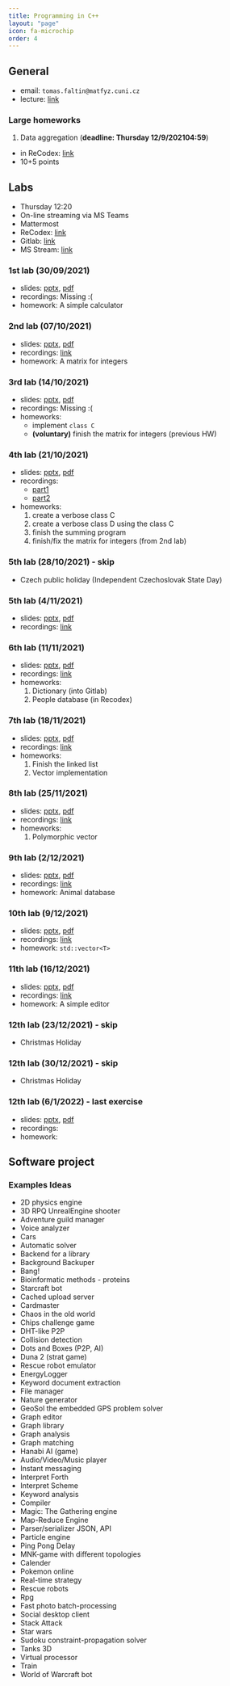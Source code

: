 ```yaml
---
title: Programming in C++
layout: "page"
icon: fa-microchip
order: 4
---
```


## General
- email: `tomas.faltin@matfyz.cuni.cz`
- lecture: [link](https://www.ksi.mff.cuni.cz/teaching/nprg041-web/)

### Large homeworks
1. Data aggregation (**deadline: Thursday 12/9/2021​04:59**)
- in ReCodex: [link](https://recodex.mff.cuni.cz/app/assignment/c0dea2c6-47ed-11ec-986f-f39926f24a9c)
- 10+5 points

## Labs
- Thursday 12:20
- On-line streaming via MS Teams
- Mattermost
- ReCodex: [link](https://recodex.mff.cuni.cz/)
- Gitlab: [link](https://gitlab.mff.cuni.cz/)
- MS Stream: [link](https://web.microsoftstream.com)

### 1st lab (30/09/2021)
- slides: [pptx](data/2021-22/cpp/ex01.pptx), [pdf](data/2021-22/cpp/ex01.pdf)
- recordings: Missing :(
- homework: A simple calculator

### 2nd lab (07/10/2021)
- slides: [pptx](data/2021-22/cpp/ex02.pptx), [pdf](data/2021-22/cpp/ex02.pdf)
- recordings: [link](https://web.microsoftstream.com/video/8444c56e-88e6-4581-b14e-2707afd1483d)
- homework: A matrix for integers

### 3rd lab (14/10/2021)
- slides: [pptx](data/2021-22/cpp/ex03.pptx), [pdf](data/2021-22/cpp/ex03.pdf)
- recordings: Missing :(
- homeworks:
	- implement `class C`
	- **(voluntary)** finish the matrix for integers (previous HW)

### 4th lab (21/10/2021)
- slides: [pptx](data/2021-22/cpp/ex04.pptx), [pdf](data/2021-22/cpp/ex04.pdf)
- recordings: 
  - [part1](https://web.microsoftstream.com/video/58a550fd-110b-4a70-8495-40f655270827)
  - [part2](https://web.microsoftstream.com/video/e582d804-8816-43fc-9aca-2bdb21702076)
- homeworks:
	1. create a verbose class C
	2. create a verbose class D using the class C
	3. finish the summing program
	4. finish/fix the matrix for integers (from 2nd lab)

### 5th lab (28/10/2021) - skip
- Czech public holiday (Independent Czechoslovak State Day)

### 5th lab (4/11/2021)
- slides: [pptx](data/2021-22/cpp/ex05.pptx), [pdf](data/2021-22/cpp/ex05.pdf)
- recordings: [link](https://web.microsoftstream.com/video/fb391146-f180-40f2-86e2-0e2de68b3eae)

### 6th lab (11/11/2021)
- slides: [pptx](data/2021-22/cpp/ex06.pptx), [pdf](data/2021-22/cpp/ex06.pdf)
- recordings: [link](https://web.microsoftstream.com/video/575ee410-0b9f-4886-8a2a-16ed8a16211b)
- homeworks:
	1. Dictionary (into Gitlab)
	2. People database (in Recodex)
	
### 7th lab (18/11/2021)
- slides: [pptx](data/2021-22/cpp/ex07.pptx), [pdf](data/2021-22/cpp/ex07.pdf)
- recordings: [link](https://web.microsoftstream.com/video/9f78917f-58b8-41e3-aa97-e3aff4e78d3d)
- homeworks:
	1. Finish the linked list
	2. Vector implementation

### 8th lab (25/11/2021)
- slides: [pptx](data/2021-22/cpp/ex08.pptx), [pdf](data/2021-22/cpp/ex08.pdf)
- recordings: [link](https://web.microsoftstream.com/video/3f6596c5-4520-40a4-921c-13ad2421b1c9)
- homeworks:
	1. Polymorphic vector
	
### 9th lab (2/12/2021)
- slides: [pptx](data/2021-22/cpp/ex09.pptx), [pdf](data/2021-22/cpp/ex09.pdf)
- recordings: [link](https://web.microsoftstream.com/video/461834bc-d749-4312-a2a4-898fe5fae575)
- homework: Animal database

### 10th lab (9/12/2021)
- slides: [pptx](data/2021-22/cpp/ex10.pptx), [pdf](data/2021-22/cpp/ex10.pdf)
- recordings: [link](https://web.microsoftstream.com/video/3e00ff61-2365-47f5-83d9-6f76aac965d0)
- homework: `std::vector<T>`

### 11th lab (16/12/2021)
- slides: [pptx](data/2021-22/cpp/ex11.pptx), [pdf](data/2021-22/cpp/ex11.pdf)
- recordings: [link](https://web.microsoftstream.com/video/b00fdaa9-7e65-4696-bd80-965f56deeba5)
- homework: A simple editor

### 12th lab (23/12/2021) - skip
- Christmas Holiday

### 12th lab (30/12/2021) - skip
-  Christmas Holiday

### 12th lab (6/1/2022) - last exercise
- slides: [pptx](data/2021-22/cpp/ex12.pptx), [pdf](data/2021-22/cpp/ex12.pdf)
- recordings: 
- homework:

## Software project
### Examples Ideas
- 2D physics engine
- 3D RPQ UnrealEngine shooter
- Adventure guild manager
- Voice analyzer
- Cars
- Automatic solver
- Backend for a library
- Background Backuper
- Bang!
- Bioinformatic methods - proteins
- Starcraft bot
- Cached upload server
- Cardmaster
- Chaos in the old world
- Chips challenge game
- DHT-like P2P
- Collision detection
- Dots and Boxes (P2P, AI)
- Duna 2 (strat game)
- Rescue robot emulator
- EnergyLogger
- Keyword document extraction
- File manager
- Nature generator
- GeoSol the embedded GPS problem solver
- Graph editor
- Graph library
- Graph analysis
- Graph matching
- Hanabi AI (game)
- Audio/Video/Music player
- Instant messaging
- Interpret Forth
- Interpret Scheme
- Keyword analysis
- Compiler 
- Magic: The Gathering engine
- Map-Reduce Engine
- Parser/serializer JSON, API
- Particle engine
- Ping Pong Delay
- MNK-game with different topologies
- Calender
- Pokemon online
- Real-time strategy
- Rescue robots
- Rpg
- Fast photo batch-processing 
- Social desktop client
- Stack Attack
- Star wars
- Sudoku constraint-propagation solver
- Tanks 3D
- Virtual processor
- Train
- World of Warcraft bot